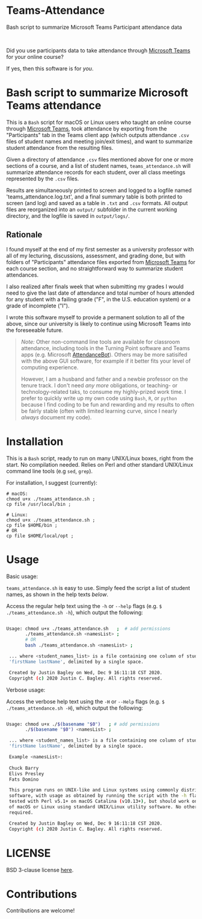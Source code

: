 # Teams-Attendance
Bash script to summarize Microsoft Teams Participant attendance data

<br/>

<!-- > _"If you downloaded participants data to take attendance in Microsoft Teams, then you're
> going to need this!!!"_
<br/><br/> -->

Did you use participants data to take attendance through [Microsoft
Teams](https://www.microsoft.com/en-us/microsoft-365/microsoft-teams/) for your online
course? 

If yes, then this software is for _you_.

# Bash script to summarize Microsoft Teams attendance

This is a `Bash` script for macOS or Linux users who taught an online course through
[Microsoft Teams](https://www.microsoft.com/en-us/microsoft-365/microsoft-teams/), took
attendance by exporting from the "Participants" tab in the Teams client app (which outputs
attendance `.csv` files of student names and meeting join/exit times), and want to
summarize student attendance from the resulting files.

Given a directory of attendance `.csv` files mentioned above for one or more sections of a
course, and a list of student names, `teams_attendance.sh` will summarize attendance records 
for each student, over all class meetings represented by the `.csv` files.

Results are simultaneously printed to screen and logged to a logfile named 'teams_attendance.log.txt', 
and a final summary table is both printed to screen (and log) and saved as a table in `.txt` and 
`.csv` formats. All output files are reorganized into an `output/` subfolder in the current working 
directory, and the logfile is saved in `output/logs/`.

## Rationale

I found myself at the end of my first semester as a university professor with all of my 
lecturing, discussions, assessment, and grading done, but with folders of 
"Participants" attendance files exported from [Microsoft
Teams](https://www.microsoft.com/en-us/microsoft-365/microsoft-teams/) for each course 
section, and no straightforward way to summarize student attendances. 

I also realized after 
finals week that when submitting my grades I would need to give the last date of attendance 
and total number of hours attended for any student with a failing grade ("F", in the U.S. 
education system) or a grade of incomplete ("I"). 

I wrote this software myself 
to provide a permanent solution to all of the above, since our university is likely to continue using Microsoft 
Teams into the foreseeable future. 

> _Note:_ Other non-command line tools are available for classroom attendance, including tools 
> in the Turning Point software and Teams apps (e.g. Microsoft [AttendanceBot](https://attendancebot.freshdesk.com/support/solutions/articles/17000101416)). Others may be more 
> satisifed with the above GUI software, for example if it better fits your level of computing 
> experience. 
> 
> However, I am a husband and father and a newbie professor on the tenure track. I don't need 
> _any more_ obligations, or teaching- or technology-related taks, to consume my highly-prized 
> work time. I prefer to quickly write up my own code using `Bash`, `R`, or `python` because I 
> find coding to be fun and rewarding and my results to often be fairly stable (often with 
> limited learning curve, since I nearly _always_ document my code).

# Installation

This is a `Bash` script, ready to run on many UNIX/Linux boxes, right from the start. No compilation 
needed. Relies on Perl and other standard UNIX/Linux command line tools (e.g `sed`, `grep`). 

For installation, I suggest (currently):

```
# macOS:
chmod u+x ./teams_attendance.sh ;
cp file /usr/local/bin ;

# Linux:
chmod u+x ./teams_attendance.sh ;
cp file $HOME/bin ;
# OR
cp file $HOME/local/opt ;
```

# Usage

Basic usage: 

`teams_attendance.sh` is easy to use. Simply feed the script a list of student names, as 
shown in the help texts _below_.

Access the regular help text using the `-h` or `--help` flags (e.g. `$ ./teams_attendance.sh -h`), 
which output the following:

```bash

Usage: chmod u+x ./teams_attendance.sh   ;	# add permissions
       ./teams_attendance.sh <namesList> ;
       # OR
       bash ./teams_attendance.sh <namesList> ; 

 ... where <student_names_list> is a file containing one column of student names, given as
 'firstName lastName', delimited by a single space.

 Created by Justin Bagley on Wed, Dec 9 16:11:18 CST 2020.
 Copyright (c) 2020 Justin C. Bagley. All rights reserved.
```

Verbose usage:

Access the verbose help text using the `-H` or `--Help` flags (e.g. `$ ./teams_attendance.sh -H`), 
which output the following:

```bash

Usage: chmod u+x ./$(basename "$0")   ;	# add permissions
       ./$(basename "$0") <namesList> ;

 ... where <student_names_list> is a file containing one column of student names, given as
 'firstName lastName', delimited by a single space.

 Example <namesList>:
 
 Chuck Barry
 Elivs Presley
 Fats Domino

 This program runs on UNIX-like and Linux systems using commonly distributed utility 
 software, with usage as obtained by running the script with the -h flag. It has been 
 tested with Perl v5.1+ on macOS Catalina (v10.13+), but should work on many other versions 
 of macOS or Linux using standard UNIX/Linux utility software. No other dependencies are 
 required.

 Created by Justin Bagley on Wed, Dec 9 16:11:18 CST 2020.
 Copyright (c) 2020 Justin C. Bagley. All rights reserved.
```

# LICENSE

BSD 3-clause license [here](LICENSE).

# Contributions

Contributions are welcome!

<!-- Credits 
Microsoft Teams image from Wikipedia: https://en.wikipedia.org/wiki/Microsoft_Teams#/media/File:Microsoft_Office_Teams_(2018–present).svg (saved as PNG).
-->
